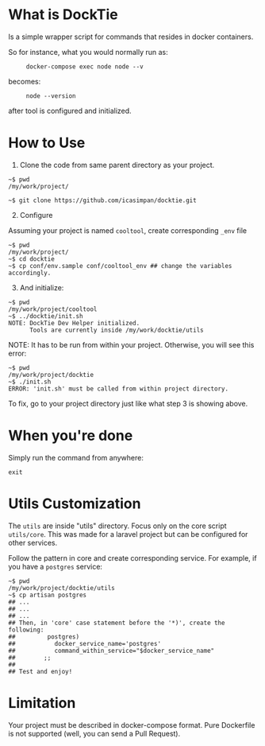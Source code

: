 # What is DockTie

Is a simple wrapper script for commands that resides in docker containers.

So for instance, what you would normally run as:

```
     docker-compose exec node node --v
```
becomes:
```
     node --version
```

after tool is configured and initialized.

# How to Use

1. Clone the code from same parent directory as your project.

```
~$ pwd
/my/work/project/

~$ git clone https://github.com/icasimpan/docktie.git
```

2. Configure

Assuming your project is named `cooltool`, create corresponding `_env` file
```
~$ pwd
/my/work/project/
~$ cd docktie
~$ cp conf/env.sample conf/cooltool_env ## change the variables accordingly.
```

3. And initialize:

```
~$ pwd
/my/work/project/cooltool
~$ ../docktie/init.sh
NOTE: DockTie Dev Helper initialized.
      Tools are currently inside /my/work/docktie/utils
```

NOTE: It has to be run from within your project. Otherwise, you will see this error:
```
~$ pwd
/my/work/project/docktie
~$ ./init.sh
ERROR: 'init.sh' must be called from within project directory.
```
To fix, go to your project directory just like what step 3 is showing above.

# When you're done
Simply run the command from anywhere:
```
exit
```

# Utils Customization

The `utils` are inside "utils" directory. Focus only on the core script `utils/core`.
This was made for a laravel project but can be configured for other services.

Follow the pattern in core and create corresponding service. For example, if you have 
a `postgres` service:

```
~$ pwd
/my/work/project/docktie/utils
~$ cp artisan postgres
## ...
## ...
## ...
## Then, in 'core' case statement before the '*)', create the following:
##         postgres)
##           docker_service_name='postgres'
##           command_within_service="$docker_service_name"
##        ;;
##
## Test and enjoy!
```

# Limitation

Your project must be described in docker-compose format. Pure Dockerfile is not supported (well, you can send a Pull Request).
